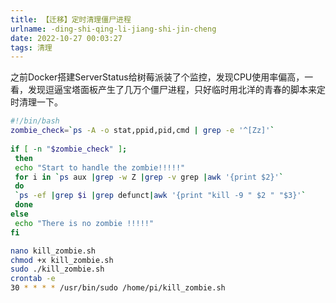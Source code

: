 ```yaml
---
title: 【迁移】定时清理僵尸进程
urlname: -ding-shi-qing-li-jiang-shi-jin-cheng
date: 2022-10-27 00:03:27
tags: 清理
---
```

之前Docker搭建ServerStatus给树莓派装了个监控，发现CPU使用率偏高，一看，发现逗逼宝塔面板产生了几万个僵尸进程，只好临时用北洋的青春的脚本来定时清理一下。
```bash
#!/bin/bash
zombie_check=`ps -A -o stat,ppid,pid,cmd | grep -e '^[Zz]'`
 
if [ -n "$zombie_check" ];
 then
 echo "Start to handle the zombie!!!!!"
 for i in `ps aux |grep -w Z |grep -v grep |awk '{print $2}'`
 do
 `ps -ef |grep $i |grep defunct|awk '{print "kill -9 " $2 " "$3}'`
 done
else
 echo "There is no zombie !!!!!"
fi
```
```bash
nano kill_zombie.sh
chmod +x kill_zombie.sh
sudo ./kill_zombie.sh
crontab -e
30 * * * * /usr/bin/sudo /home/pi/kill_zombie.sh
```